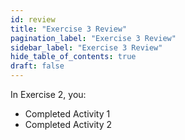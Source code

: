 ```yaml
---
id: review
title: "Exercise 3 Review"
pagination_label: "Exercise 3 Review"
sidebar_label: "Exercise 3 Review"
hide_table_of_contents: true
draft: false
---
```


In Exercise 2, you:

* Completed Activity 1
* Completed Activity 2